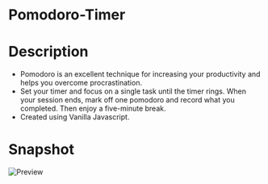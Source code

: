 # Pomodoro-Timer

# Description

* Pomodoro is an excellent technique for increasing your productivity and helps you overcome procrastination.
* Set your timer and focus on a single task until the timer rings. When your session ends, mark off one pomodoro and record what you completed. Then enjoy a five-minute break.
* Created using Vanilla Javascript.

# Snapshot
![Preview]()
